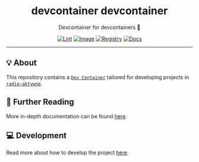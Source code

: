 <h1 align="center">devcontainer devcontainer</h1>

<div align="center">

Devcontainer for devcontainers 🐋

[![Lint](https://github.com/radio-aktywne/devcontainer-devcontainer/actions/workflows/lint.yaml/badge.svg)](https://github.com/radio-aktywne/devcontainer-devcontainer/actions/workflows/lint.yaml)
[![Image](https://github.com/radio-aktywne/devcontainer-devcontainer/actions/workflows/image.yaml/badge.svg)](https://github.com/radio-aktywne/devcontainer-devcontainer/actions/workflows/image.yaml)
[![Registry](https://github.com/radio-aktywne/devcontainer-devcontainer/actions/workflows/registry.yaml/badge.svg)](https://github.com/radio-aktywne/devcontainer-devcontainer/actions/workflows/registry.yaml)
[![Docs](https://github.com/radio-aktywne/devcontainer-devcontainer/actions/workflows/docs.yaml/badge.svg)](https://github.com/radio-aktywne/devcontainer-devcontainer/actions/workflows/docs.yaml)

</div>

---

## 💡 About

This repository contains a [`Dev Container`](https://containers.dev)
tailored for developing projects in
[`radio-aktywne`](https://github.com/radio-aktywne).

## 📄 Further Reading

More in-depth documentation can be found
[here](https://radio-aktywne.github.io/devcontainer-devcontainer).

## 💻 Development

Read more about how to develop the project
[here](https://github.com/radio-aktywne/devcontainer-devcontainer/blob/main/CONTRIBUTING.md).
